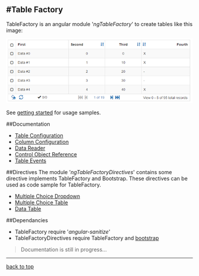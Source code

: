 ﻿
#Table Factory
------------------------------------------------------------------------
TableFactory is an angular module '*ngTableFactory*' to create tables like this image:

![TableFactory Sample](images/table-whole.png)

See [getting started](getting-started.md) for usage samples.


##Documentation

- [Table Configuration](docs-configuration-table.md)
- [Column Configuration](docs-configuration-column.md)
- [Data Reader](docs-data-reader.md)
- [Control Object Reference](docs-factory-reference.md)
- [Table Events](docs-table-events.md)


##Directives
The module '*ngTableFactoryDirectives*' contains some directive implements TableFactory and Bootstrap.
These directives can be used as code sample for TableFactory.

- [Multiple Choice Dropdown](summary.md)
- [Multiple Choice Table](summary.md)
- [Data Table](summary.md)


##Dependancies
- TableFactory require '*angular-sanitize*'
- TableFactoryDirectives require TableFactory and [bootstrap](http://getbootstrap.com/)

> Documentation is still in progress...

------------------------------------------------------------------------

[back to top](#table-factory)
